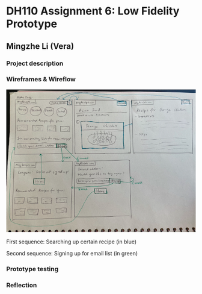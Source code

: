 # DH110 Assignment 6: Low Fidelity Prototype

## Mingzhe Li (Vera)

### Project description




### Wireframes & Wireflow

![NCOA](./wireflow.png)

First sequence: Searching up certain recipe (in blue)

Second sequence: Signing up for email list (in green)

### Prototype testing

### Reflection


